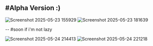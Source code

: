#Alpha Version :)
--

![Screenshot 2025-05-23 155929](https://github.com/user-attachments/assets/82a6ce50-1a04-4a77-a3ef-fad802b682aa)
![Screenshot 2025-05-23 181639](https://github.com/user-attachments/assets/d6884f63-a2d5-4a87-84bc-6fe46e9a8fde)

--
#soon if i'm not lazy

![Screenshot 2025-05-24 214413](https://github.com/user-attachments/assets/caad59ab-7fba-4eb1-ae8f-bbc335b19c59)
![Screenshot 2025-05-24 221218](https://github.com/user-attachments/assets/d20bdd8e-aec1-46cf-b8db-a39d8d107b82)

